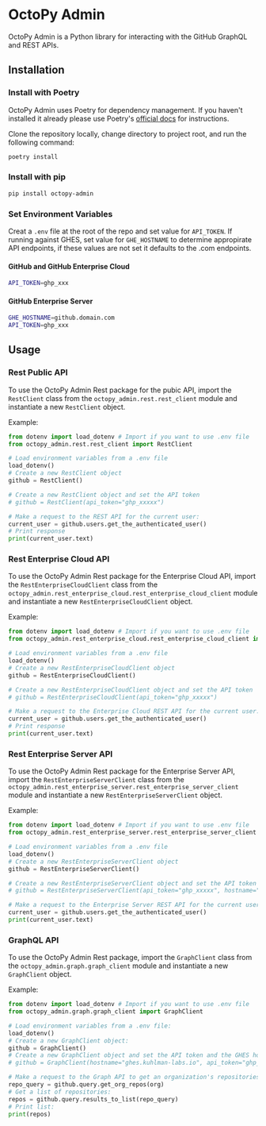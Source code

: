 # OctoPy Admin

OctoPy Admin is a Python library for interacting with the GitHub GraphQL
and REST APIs.

## Installation

### Install with Poetry

OctoPy Admin uses Poetry for dependency management. If you haven't installed
it already please use Poetry's [official docs](https://python-poetry.org/docs/#installation)
for instructions.

Clone the repository locally, change directory to
project root, and run the following command:

```bash
poetry install
```

### Install with pip

```bash
pip install octopy-admin
```

### Set Environment Variables

Creat a `.env` file at the root of the repo and set value for `API_TOKEN`.
If running against GHES, set value for `GHE_HOSTNAME` to determine appropirate
API endpoints, if these values are not set it defaults to the .com endpoints.

#### GitHub and GitHub Enterprise Cloud

```bash
API_TOKEN=ghp_xxx
```

#### GitHub Enterprise Server

```bash
GHE_HOSTNAME=github.domain.com
API_TOKEN=ghp_xxx
```

## Usage

### Rest Public API

To use the OctoPy Admin Rest package for the pubic API, import
the `RestClient` class from the
`octopy_admin.rest.rest_client` module and
instantiate a new `RestClient` object.

Example:

```python
from dotenv import load_dotenv # Import if you want to use .env file
from octopy_admin.rest.rest_client import RestClient

# Load environment variables from a .env file
load_dotenv()
# Create a new RestClient object
github = RestClient()

# Create a new RestClient object and set the API token
# github = RestClient(api_token="ghp_xxxxx")

# Make a request to the REST API for the current user:
current_user = github.users.get_the_authenticated_user()
# Print response
print(current_user.text)
```

### Rest Enterprise Cloud API

To use the OctoPy Admin Rest package for the Enterprise Cloud API,
import the `RestEnterpriseCloudClient` class from the
`octopy_admin.rest_enterprise_cloud.rest_enterprise_cloud_client` module and
instantiate a new `RestEnterpriseCloudClient` object.

Example:

```python
from dotenv import load_dotenv # Import if you want to use .env file
from octopy_admin.rest_enterprise_cloud.rest_enterprise_cloud_client import RestEnterpriseCloudClient

# Load environment variables from a .env file
load_dotenv()
# Create a new RestEnterpriseCloudClient object
github = RestEnterpriseCloudClient()

# Create a new RestEnterpriseCloudClient object and set the API token
# github = RestEnterpriseCloudClient(api_token="ghp_xxxxx")

# Make a request to the Enterprise Cloud REST API for the current user:
current_user = github.users.get_the_authenticated_user()
# Print response
print(current_user.text)
```

### Rest Enterprise Server API

To use the OctoPy Admin Rest package for the Enterprise Server API,
 import the `RestEnterpriseServerClient` class from the
`octopy_admin.rest_enterprise_server.rest_enterprise_server_client` module and
instantiate a new `RestEnterpriseServerClient` object.

Example:

```python
from dotenv import load_dotenv # Import if you want to use .env file
from octopy_admin.rest_enterprise_server.rest_enterprise_server_client import RestEnterpriseServerClient

# Load environment variables from a .env file
load_dotenv()
# Create a new RestEnterpriseServerClient object
github = RestEnterpriseServerClient()

# Create a new RestEnterpriseServerClient object and set the API token and Hostname
# github = RestEnterpriseServerClient(api_token="ghp_xxxxx", hostname="github.domain.com")

# Make a request to the Enterprise Server REST API for the current user:
current_user = github.users.get_the_authenticated_user()
print(current_user.text)
```

### GraphQL API

To use the OctoPy Admin Rest package, import the `GraphClient` class from the
`octopy_admin.graph.graph_client` module and instantiate a new `GraphClient` object.

Example:

```python
from dotenv import load_dotenv # Import if you want to use .env file
from octopy_admin.graph.graph_client import GraphClient

# Load environment variables from a .env file:
load_dotenv() 
# Create a new GraphClient object:
github = GraphClient()
# Create a new GraphClient object and set the API token and the GHES hostname:
# github = GraphClient(hostname="ghes.kuhlman-labs.io", api_token="ghp_xxxxx")

# Make a request to the Graph API to get an organization's repositories:
repo_query = github.query.get_org_repos(org)
# Get a list of repositories:
repos = github.query.results_to_list(repo_query)
# Print list:
print(repos)
```
